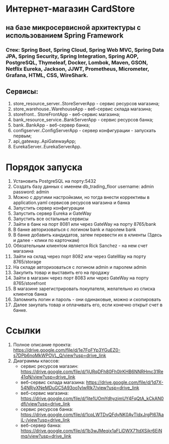 # Интернет-магазин CardStore  
## на базе микросервисной архитектуры с использованием Spring Framework  
### Стек: Spring Boot, Spring Cloud, Spring Web MVC, Spring Data JPA, Spring Security, Spring Integration, Spring AOP, PostgreSQL, Thymeleaf, Docker, Lombok, Maven, GSON, Netflix Eureka, Jackson, JJWT, Prometheus, Micrometer, Grafana, HTML, CSS, WireShark.

## Сервисы:  
1. store_resource_server..StoreServerApp - сервис ресурсов магазина;  
2. store_warehouse..WarehouseApp - веб-сервис склада магазина;  
3. storefront.. StoreFrontApp - веб-сервис магазина;  
4. bank_resource_service..BankServerApp - сервис ресурсов банка;  
5. bank..BankApp - веб-сервер банка;  
6. configserver..ConfigServerApp - сервер конфигурации - запускать первым;  
7. api_gateway..ApiGatewayApp;  
8. EurekaServer..EurekaServerApp.


# Порядок запуска  
1. Установить PostgreSQL на порту:5432  
2. Создать базу данных с именем db_trading_floor username: admin password: admin  
3. Можно с другими настройками, но тогда внести коррективы в application.yaml сервисов ресурсов магазина и банка  
4. Запустить сервер конфигурации  
5. Запустить сервер Eureka и GateWay  
6. Запустить все остальные сервисы  
7. Зайти в банк на порт 8081 или через GateWay на порту 8765/bank  
8. В банке авторизоваться с логином bank и паролем bank 
9. В банке добавить кандидатов, затем перевести их в клиенты (Здесь и далее - клики по карточкам)  
10. Обязательным клиентом является Rick Sanchez - на нем счет магазина  
11. Зайти на склад через порт 8082 или через GateWay на порту 8765/storage  
12. На складе авторизоваться с логином admin и паролем admin  
13. Закупить товар и выставить его на продажу  
14. Зайти в магазин через порт 8083 или через GateWay на порту 8765/storefront   
15. В магазине зарегистрировать покупателя, желательно из списка клиентов банка  
16. Запомнить логин и пароль - они одинаковые, можно и скопировать  
17. Далее закупать товар и оплачивать его, если конечно открыт счет в банке.

# Ссылки  
1. Полное описание проекта: https://drive.google.com/file/d/1e7FoFYp3YGuEZ0-s7DPb6noMkWPOVL_Q/view?usp=drive_link
2. Диаграммы классов:
   - сервис ресурсов магазин: https://drive.google.com/file/d/1jURqDFh80Fh0lrKHB6NNRHmc31Re41qN/view?usp=drive_link  
   - веб-сервис склада магазина: https://drive.google.com/file/d/1d7X-54NRjyXNeMDuGC5A93oo1ylwRlk7/view?usp=drive_link  
   - веб-сервис магазина: https://drive.google.com/file/d/1jte1UOmYdhyzjmUY4FqQtA_kCkAN0dfi/view?usp=drive_link  
   - сервис ресурсов банка: https://drive.google.com/file/d/1cpLWTDvQFdyNK0AyTIdxJrgPl67AajL-/view?usp=drive_link  
   - веб-сервер банка: https://drive.google.com/file/d/1b3wJMeqix1aFLiDWX71tdXSikr6EjNmq/view?usp=drive_link
     
